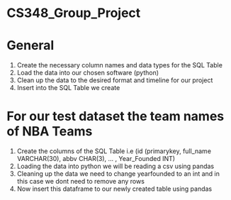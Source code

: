 # CS348_Group_Project

# General
1. Create the necessary column names and data types for the SQL Table
2. Load the data into our chosen software (python)
3. Clean up the data to the desired format and timeline for our project
4. Insert into the SQL Table we create


# For our test dataset the team names of NBA Teams
1. Create the columns of the SQL Table i.e (id (primarykey, full_name VARCHAR(30), abbv CHAR(3), ... , Year_Founded INT)
2. Loading the data into python we will be reading a csv using pandas
3. Cleaning up the data we need to change yearfounded to an int and in this case we dont need to remove any rows
4. Now insert this dataframe to our newly created table using pandas

